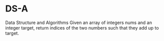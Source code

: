 # DS-A
Data Structure and Algorithms 
Given an array of integers nums and an integer target, return indices of the two numbers such that they add up to target.
